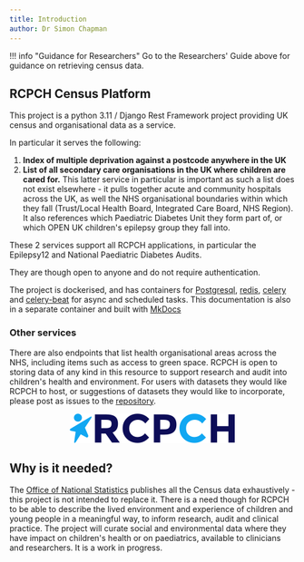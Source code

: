 ```yaml
---
title: Introduction
author: Dr Simon Chapman
---
```

!!! info "Guidance for Researchers"
    Go to the Researchers' Guide above for guidance on retrieving census data.

## RCPCH Census Platform

This project is a python 3.11 / Django Rest Framework project providing UK census and organisational data as a service.

In particular it serves the following:

1. **Index of multiple deprivation against a postcode anywhere in the UK**
2. **List of all secondary care organisations in the UK where children are cared for.**
This latter service in particular is important as such a list does not exist elsewhere - it pulls together acute and community hospitals across the UK, as well the NHS organisational boundaries within which they fall (Trust/Local Health Board, Integrated Care Board, NHS Region). It also references which Paediatric Diabetes Unit they form part of, or which OPEN UK children's epilepsy group they fall into.

These 2 services support all RCPCH applications, in particular the Epilepsy12 and National Paediatric Diabetes Audits.

They are though open to anyone and do not require authentication.

The project is dockerised, and has containers for [Postgresql](https://www.postgresql.org/), [redis](https://redis.com/), [celery](https://docs.celeryq.dev/en/stable/django/first-steps-with-django.html) and [celery-beat](https://docs.celeryq.dev/en/stable/reference/celery.beat.html) for async and scheduled tasks. This documentation is also in a separate container and built with [MkDocs](https://www.mkdocs.org/)

### Other services

There are also endpoints that list health organisational areas across the NHS, including items such as access to green space. RCPCH is open to storing data of any kind in this resource to support research and audit into children's health and environment. For users with datasets they would like RCPCH to host, or suggestions of datasets they would like to incorporate, please post as issues to the [repository](https://github.com/rcpch/rcpch-census-platform/issues).



<p align="center">
    <p align="center">
    <img src='../docs/_assets/_images/rcpch-logo-mobile.4d5b446caf9a.svg' alt='RCPCH Logo'>
    </p>
</p>

## Why is it needed?

The [Office of National Statistics](https://www.ons.gov.uk) publishes all the Census data exhaustively - this project is not intended to replace it. There is a need though for RCPCH to be able to describe the lived environment and experience of children and young people in a meaningful way, to inform research, audit and clinical practice. The project will curate social and environmental data where they have impact on children's health or on paediatrics, available to clinicians and researchers. It is a work in progress.
